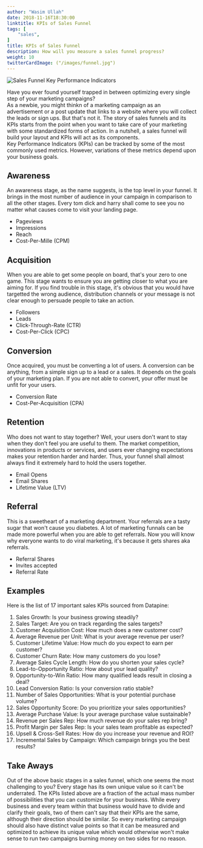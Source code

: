 ```yaml
---
author: "Wasim Ullah"
date: 2018-11-16T18:30:00
linktitle: KPIs of Sales Funnel
tags: [
    "sales",
]
title: KPIs of Sales Funnel
description: How will you measure a sales funnel progress?
weight: 10
twitterCardImage: ("/images/funnel.jpg")
---
```


![Sales Funnel Key Performance Indicators](/images/funnel.jpg)

Have you ever found yourself trapped in between optimizing every single step of your marketing campaigns?<br>
As a newbie, you might thinkn of a marketing campaign as an advertisement or a post update that links to a website where you will collect the leads or sign ups. But that's not it. The story of sales funnels and its KPIs starts from the point when you want to take care of your marketing with some standardized forms of action.
In a nutshell, a sales funnel will build your layout and KPIs will act as its components.<br>
Key Performance Indicators (KPIs) can be tracked by some of the most commonly used metrics. However, variations of these metrics depend upon your business goals.

## Awareness
An awareness stage, as the name suggests, is the top level in your funnel. It brings in the most number of audience in your campaign in comparison to all the other stages. Every tom dick and harry shall come to see you no matter what causes come to visit your landing page.
<ul>
  <li>Pageviews</li>
  <li>Impressions</li>
  <li>Reach</li>
  <li>Cost-Per-Mille (CPM)</li>
</ul>  

## Acquisition
When you are able to get some people on board, that's your zero to one game. This stage wants to ensure you are getting closer to what you are aiming for. If you find trouble in this stage, it's obvious that you would have targetted the wrong audience, distribution channels or your message is not clear enough to persuade people to take an action.
<ul>
  <li>Followers</li>
  <li>Leads</li>
  <li>Click-Through-Rate (CTR)</li>
  <li>Cost-Per-Click (CPC)</li>
</ul>  

## Conversion
Once acquired, you must be converting a lot of users. A conversion can be anything, from a simple sign up to a lead or a sales. It depends on the goals of your marketing plan. If you are not able to convert, your offer must be unfit for your users.
<ul>
  <li>Conversion Rate</li>
  <li>Cost-Per-Acquisition (CPA)</li>
</ul>

## Retention
Who does not want to stay together? Well, your users don't want to stay when they don't feel you are useful to them. The market competition, innovations in products or services, and users ever changing expectations makes your retention harder and harder. Thus, your funnel shall almost always find it extremely hard to hold the users together.
<ul>
  <li>Email Opens</li>
  <li>Email Shares</li>
  <li>Lifetime Value (LTV)</li>
</ul>

## Referral
This is a sweetheart of a marketing department. Your referrals are a tasty sugar that won't cause you diabetes. A lot of marketing funnals can be made more powerful when you are able to get referrals. Now you will know why everyone wants to do viral marketing, it's because it gets shares aka referrals.
<ul>
  <li>Referral Shares</li>
  <li>Invites accepted</li>
  <li>Referral Rate</li>
</ul>

## Examples
Here is the list of 17 important sales KPIs sourced from Datapine:
<ol>
    <li>Sales Growth: Is your business growing steadily?</li>
<li>Sales Target: Are you on track regarding the sales targets?</li>
<li>Customer Acquisition Cost: How much does a new customer cost?</li>
<li>Average Revenue per Unit: What is your average revenue per user?</li>
<li>Customer Lifetime Value: How much do you expect to earn per customer?</li>
<li>Customer Churn Rate: How many customers do you lose?</li>
<li>Average Sales Cycle Length: How do you shorten your sales cycle?</li>
<li>Lead-to-Opportunity Ratio: How about your lead quality?</li>
<li>Opportunity-to-Win Ratio: How many qualified leads result in closing a deal?</li>
<li>Lead Conversion Ratio: Is your conversion ratio stable?</li>
<li>Number of Sales Opportunities: What is your potential purchase volume?</li>
<li>Sales Opportunity Score: Do you prioritize your sales opportunities?</li>
<li>Average Purchase Value: Is your average purchase value sustainable?</li>
<li>Revenue per Sales Rep: How much revenue do your sales rep bring?</li>
<li>Profit Margin per Sales Rep: Is your sales team profitable as expected?</li>
<li>Upsell & Cross-Sell Rates: How do you increase your revenue and ROI?</li>
<li>Incremental Sales by Campaign: Which campaign brings you the best results?</li>
</ol>

## Take Aways
Out of the above basic stages in a sales funnel, which one seems the most challenging to you? Every stage has its own unique value so it can't be underrated. The KPIs listed above are a fraction of the actual mass number of possibilities that you can customize for your business. While every business and every team within that business would have to divide and clarify their goals, two of them can't say that their KPIs are the same, although their direction should be similar. So every marketing campaign should also have distinct value points so that it can be measured and optimized to achieve its unique value which would otherwise won't make sense to run two campaigns burning money on two sides for no reason.
